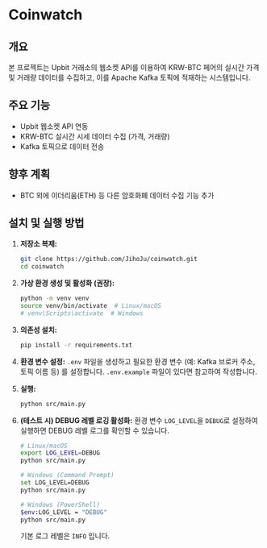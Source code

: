 # Coinwatch

## 개요

본 프로젝트는 Upbit 거래소의 웹소켓 API를 이용하여 KRW-BTC 페어의 실시간 가격 및 거래량 데이터를 수집하고, 이를 Apache Kafka 토픽에 적재하는 시스템입니다.

## 주요 기능

- Upbit 웹소켓 API 연동
- KRW-BTC 실시간 시세 데이터 수집 (가격, 거래량)
- Kafka 토픽으로 데이터 전송

## 향후 계획

- BTC 외에 이더리움(ETH) 등 다른 암호화폐 데이터 수집 기능 추가

## 설치 및 실행 방법

1.  **저장소 복제:**
    ```bash
    git clone https://github.com/JihoJu/coinwatch.git
    cd coinwatch
    ```

2.  **가상 환경 생성 및 활성화 (권장):**
    ```bash
    python -m venv venv
    source venv/bin/activate  # Linux/macOS
    # venv\Scripts\activate  # Windows
    ```

3.  **의존성 설치:**
    ```bash
    pip install -r requirements.txt
    ```

4.  **환경 변수 설정:**
    `.env` 파일을 생성하고 필요한 환경 변수 (예: Kafka 브로커 주소, 토픽 이름 등) 를 설정합니다. `.env.example` 파일이 있다면 참고하여 작성합니다.

5.  **실행:**
    ```bash
    python src/main.py
    ```

6.  **(테스트 시) DEBUG 레벨 로깅 활성화:**
    환경 변수 `LOG_LEVEL`을 `DEBUG`로 설정하여 실행하면 DEBUG 레벨 로그를 확인할 수 있습니다.

    ```bash
    # Linux/macOS
    export LOG_LEVEL=DEBUG
    python src/main.py

    # Windows (Command Prompt)
    set LOG_LEVEL=DEBUG
    python src/main.py

    # Windows (PowerShell)
    $env:LOG_LEVEL = "DEBUG"
    python src/main.py
    ```
    기본 로그 레벨은 `INFO` 입니다.